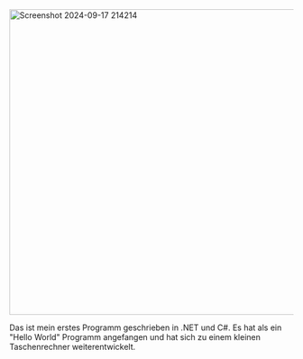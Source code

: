 <img width="542" alt="Screenshot 2024-09-17 214214" src="https://github.com/user-attachments/assets/4be1443a-6527-42d1-85f5-92939995844b">

Das ist mein erstes Programm geschrieben in .NET und C#. Es hat als ein "Hello World" Programm angefangen und hat sich zu einem kleinen Taschenrechner weiterentwickelt.
